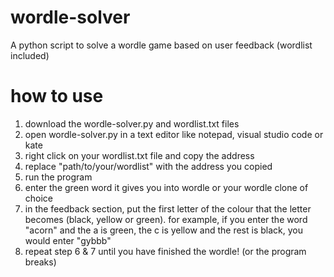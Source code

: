 # wordle-solver
A python script to solve a wordle game based on user feedback
(wordlist included)

# how to use
1. download the wordle-solver.py and wordlist.txt files
2. open wordle-solver.py in a text editor like notepad, visual studio code or kate
3. right click on your wordlist.txt file and copy the address
4. replace "path/to/your/wordlist" with the address you copied
5. run the program
6. enter the green word it gives you into wordle or your wordle clone of choice
7. in the feedback section, put the first letter of the colour that the letter becomes (black, yellow or green). for example, if you enter the word "acorn" and the a is green, the c is yellow and the rest is black, you would enter "gybbb"
8. repeat step 6 & 7 until you have finished the wordle! (or the program breaks)

